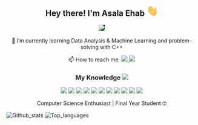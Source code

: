 <div align="center">
  <h2>Hey there! I'm Asala Ehab <img src="https://github.com/ABSphreak/ABSphreak/blob/master/gifs/Hi.gif" width="30px"></h2>
  <img src="https://cdn.dribbble.com/users/452800/screenshots/2423898/icon.gif" style="background-color: black;">
</div>

<!-- Rest of your content... -->


<p align="center">
  🌱 I’m currently learning Data Analysis & Machine Learning and problem-solving with C++
</p>

<p align="center">
  📫 How to reach me: 
  <a href="https://www.linkedin.com/in/asala-ehab-799027231/">
    <img src="https://img.shields.io/badge/-LinkedIn-blue?style=flat-square&logo=Linkedin&logoColor=white">
  </a>
  <a href="https://codeforces.com/profile/asalaehab">
    <img src="https://img.shields.io/badge/-Codeforces-blue?style=flat-square&logo=Codeforces&logoColor=white">
  </a>
</p>

<h3 align="center">My Knowledge <img src="https://media.giphy.com/media/WUlplcMpOCEmTGBtBW/giphy.gif" width="30"></h3>
<p align="center">
  <code><a href="https://www.python.org/" target="_blank"><img height="45" src="https://www.vectorlogo.zone/logos/python/python-ar21.svg"></a></code>
  <code><a href="https://jupyter.org/" target="_blank"><img height="45" src="https://www.vectorlogo.zone/logos/jupyter/jupyter-ar21.svg"></a></code>
  <code><a href="https://numpy.org/" target="_blank"><img height="45" src="https://www.vectorlogo.zone/logos/numpy/numpy-ar21.svg"></a></code>
  <code><a href="https://pandas.pydata.org/" target="_blank"><img height="45" src="https://upload.wikimedia.org/wikipedia/commons/e/ed/Pandas_logo.svg"></a></code>
  <code><a href="https://matplotlib.org/" target="_blank"><img height="45" src="https://upload.wikimedia.org/wikipedia/commons/8/84/Matplotlib_icon.svg"></a></code>
<img height="45" src="https://www.vectorlogo.zone/logos/cplusplus/cplusplus-ar21.svg">
  <code><a href="https://www.java.com/" target="_blank"><img height="45" src="https://www.vectorlogo.zone/logos/java/java-ar21.svg"></a></code>
  <code><a href="https://www.w3.org/Style/CSS/Overview.en.html" target="_blank"><img height="45" src="https://www.vectorlogo.zone/logos/netlifyapp_watercss/netlifyapp_watercss-ar21.svg"></a></code>
  <code><a href="https://html.spec.whatwg.org/multipage/" target="_blank"><img height="45" src="https://www.vectorlogo.zone/logos/w3_html5/w3_html5-ar21.svg"></a></code>
  <code><a href="https://www.w3schools.com/sql/" target="_blank"><img height="45" src="https://www.vectorlogo.zone/logos/mysql/mysql-ar21.svg"></a></code>
  <code><a href="https://www.djangoproject.com/" target="_blank"><img height="45" src="https://www.vectorlogo.zone/logos/djangoproject/djangoproject-ar21.svg"></a></code>
</p>

<div align="center">
  <p>Computer Science Enthusiast | Final Year Student 🤓</p>
</div>

<span align="left">
  <img src="https://github-readme-stats.vercel.app/api?username=asalaehab&count_private=true&show_icons=true&theme=radical" alt="Github_stats">
</span>

<span align="right">
  <img src="https://github-readme-stats.vercel.app/api/top-langs/?username=ASALAEhab&show_icons=true&theme=radical" alt="Top_languages">
</span>
